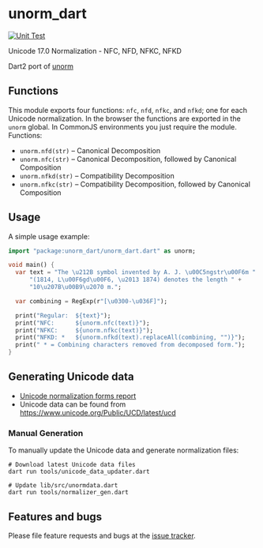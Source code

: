 # unorm_dart

[![Unit Test](https://github.com/yshrsmz/unorm-dart/actions/workflows/pull_request.yml/badge.svg)](https://github.com/yshrsmz/unorm-dart/actions/workflows/pull_request.yml)

Unicode 17.0 Normalization - NFC, NFD, NFKC, NFKD

Dart2 port of [unorm](https://github.com/walling/unorm)

## Functions

This module exports four functions: `nfc`, `nfd`, `nfkc`, and `nfkd`; one for each Unicode normalization. In the browser the functions are exported in the `unorm` global. In CommonJS environments you just require the module. Functions:

- `unorm.nfd(str)` – Canonical Decomposition
- `unorm.nfc(str)` – Canonical Decomposition, followed by Canonical Composition
- `unorm.nfkd(str)` – Compatibility Decomposition
- `unorm.nfkc(str)` – Compatibility Decomposition, followed by Canonical Composition

## Usage

A simple usage example:

```dart
import "package:unorm_dart/unorm_dart.dart" as unorm;

void main() {
  var text = "The \u212B symbol invented by A. J. \u00C5ngstr\u00F6m " +
      "(1814, L\u00F6gd\u00F6, \u2013 1874) denotes the length " +
      "10\u207B\u00B9\u2070 m.";

  var combining = RegExp(r"[\u0300-\u036F]");

  print("Regular:  ${text}");
  print("NFC:      ${unorm.nfc(text)}");
  print("NFKC:     ${unorm.nfkc(text)}");
  print("NFKD: *   ${unorm.nfkd(text).replaceAll(combining, "")}");
  print(" * = Combining characters removed from decomposed form.");
}
```

## Generating Unicode data

- [Unicode normalization forms report](https://www.unicode.org/reports/tr15/)
- Unicode data can be found from https://www.unicode.org/Public/UCD/latest/ucd

### Manual Generation

To manually update the Unicode data and generate normalization files:

```shell
# Download latest Unicode data files
dart run tools/unicode_data_updater.dart

# Update lib/src/unormdata.dart
dart run tools/normalizer_gen.dart
```


## Features and bugs

Please file feature requests and bugs at the [issue tracker](https://github.com/yshrsmz/unorm-dart).
